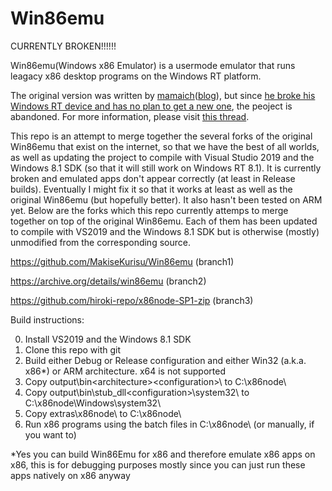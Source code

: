 Win86emu
========
CURRENTLY BROKEN!!!!!!

Win86emu(Windows x86 Emulator) is a usermode emulator that runs leagacy x86 desktop programs on the Windows RT platform.

The original version was written by [mamaich](http://forum.xda-developers.com/member.php?u=224595)([blog](http://mamaich-eng.blogspot.ru/)), but since [he broke his Windows RT device and has no plan to get a new one](http://forum.xda-developers.com/showpost.php?p=49948525&postcount=392), the peoject is abandoned. For more information, please visit [this thread](http://forum.xda-developers.com/showthread.php?t=2095934).

This repo is an attempt to merge together the several forks of the original Win86emu that exist on the internet, so that we have the best of all worlds, as well as updating the project to compile with Visual Studio 2019 and the Windows 8.1 SDK (so that it will still work on Windows RT 8.1). It is currently broken and emulated apps don't appear correctly (at least in Release builds). Eventually I might fix it so that it works at least as well as the original Win86emu (but hopefully better). It also hasn't been tested on ARM yet. Below are the forks which this repo currently attemps to merge together on top of the original Win86emu. Each of them has been updated to compile with VS2019 and the Windows 8.1 SDK but is otherwise (mostly) unmodified from the corresponding source. 

https://github.com/MakiseKurisu/Win86emu (branch1)

https://archive.org/details/win86emu (branch2)

https://github.com/hiroki-repo/x86node-SP1-zip (branch3)

Build instructions:

0. Install VS2019 and the Windows 8.1 SDK
1. Clone this repo with git
2. Build either Debug or Release configuration and either Win32 (a.k.a. x86*) or ARM architecture. x64 is not supported
3. Copy output\bin\<architecture>\<configuration>\ to C:\x86node\
4. Copy output\bin\stub_dll\<configuration>\system32\ to C:\x86node\Windows\system32\
5. Copy extras\x86node\ to C:\x86node\
6. Run x86 programs using the batch files in C:\x86node\ (or manually, if you want to)

*Yes you can build Win86Emu for x86 and therefore emulate x86 apps on x86, this is for debugging purposes mostly since you can just run these apps natively on x86 anyway
